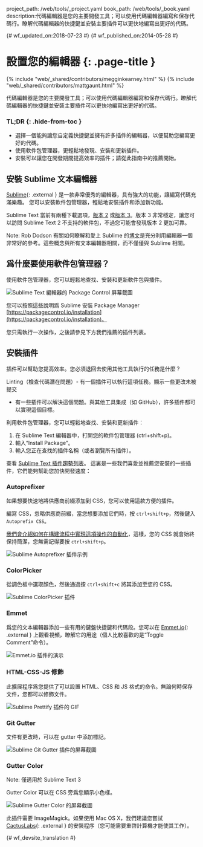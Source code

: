project_path: /web/tools/_project.yaml
book_path: /web/tools/_book.yaml
description:代碼編輯器是您的主要開發工具；可以使用代碼編輯器編寫和保存代碼行。瞭解代碼編輯器的快捷鍵並安裝主要插件可以更快地編寫出更好的代碼。

{# wf_updated_on:2018-07-23 #}
{# wf_published_on:2014-05-28 #}

# 設置您的編輯器 {: .page-title }

{% include "web/_shared/contributors/megginkearney.html" %}
{% include "web/_shared/contributors/mattgaunt.html" %}

代碼編輯器是您的主要開發工具；可以使用代碼編輯器編寫和保存代碼行。瞭解代碼編輯器的快捷鍵並安裝主要插件可以更快地編寫出更好的代碼。


### TL;DR {: .hide-from-toc }
- 選擇一個能夠讓您自定義快捷鍵並擁有許多插件的編輯器，以便幫助您編寫更好的代碼。
- 使用軟件包管理器，更輕鬆地發現、安裝和更新插件。
- 安裝可以讓您在開發期間提高效率的插件；請從此指南中的推薦開始。


## 安裝 Sublime 文本編輯器

[Sublime](http://www.sublimetext.com/){: .external } 是一款非常優秀的編輯器，具有強大的功能，讓編寫代碼充滿樂趣。
您可以安裝軟件包管理器，輕鬆地安裝插件和添加新功能。


Sublime Text 當前有兩種下載選項，[版本 2](http://www.sublimetext.com/2) 或[版本 3](http://www.sublimetext.com/3)。版本 3 非常穩定，讓您可以訪問 Sublime Text 2 不支持的軟件包，不過您可能會發現版本 2 更加可靠。

Note: Rob Dodson 有關如何瞭解和愛上 Sublime 的<a href='http://robdodson.me/blog/2012/06/23/sublime-text-2-tips-and-shortcuts/'>博文</a>是充分利用編輯器一個非常好的參考。這些概念與所有文本編輯器相關，而不僅僅與 Sublime 相關。

## 爲什麼要使用軟件包管理器？

使用軟件包管理器，您可以輕鬆地查找、安裝和更新軟件包與插件。


<img src="imgs/package_control.png" class="center" alt="Sublime Text 編輯器的 Package Control 屏幕截圖"/>

您可以按照這些說明爲 Sublime 安裝 Package Manager
[https://packagecontrol.io/installation](https://packagecontrol.io/installation)。

您只需執行一次操作，之後請參見下方我們推薦的插件列表。


## 安裝插件

插件可以幫助您提高效率。您必須退回去使用其他工具執行的任務是什麼？


Linting（檢查代碼潛在問題）- 有一個插件可以執行這項任務。顯示一些更改未被提交
- 有一些插件可以解決這個問題。與其他工具集成（如 GitHub），許多插件都可以實現這個目標。


利用軟件包管理器，您可以輕鬆地查找、安裝和更新插件：

1. 在 Sublime Text 編輯器中，打開您的軟件包管理器 (ctrl+shift+p)。
2. 輸入“Install Package”。
3. 輸入您正在查找的插件名稱（或者瀏覽所有插件）。


查看 [Sublime Text 插件趨勢列表](https://packagecontrol.io/browse)。
這裏是一些我們喜愛並推薦您安裝的一些插件，它們能夠幫助您加快開發速度：


### Autoprefixer

如果想要快速地將供應商前綴添加到 CSS，您可以使用這款方便的插件。


編寫 CSS，忽略供應商前綴，當您想要添加它們時，按 `ctrl+shift+p`，然後鍵入 `Autoprefix CSS`。


[我們會介紹如何在構建流程中實現這項操作的自動化](/web/tools/setup/setup-buildtools)，這樣，您的 CSS 就會始終保持簡潔，您無需記得要按 `ctrl+shift+p`。




<img src="imgs/sublime-autoprefixer.gif" alt="Sublime Autoprefixer 插件示例" />

### ColorPicker

從調色板中選取顏色，然後通過按 `ctrl+shift+c` 將其添加至您的 CSS。

<img src="imgs/sublime-color-picker.png" alt="Sublime ColorPicker 插件" />

### Emmet

爲您的文本編輯器添加一些有用的鍵盤快捷鍵和代碼段。您可以在 [Emmet.io](http://emmet.io/){: .external } 上觀看視頻，瞭解它的用途（個人比較喜歡的是“Toggle Comment”命令）。



<img src="imgs/emmet-io-example.gif" alt="Emmet.io 插件的演示" />

### HTML-CSS-JS 修飾

此擴展程序爲您提供了可以設置 HTML、CSS 和 JS 格式的命令。無論何時保存文件，您都可以修飾文件。


<img src="imgs/sublime-prettify.gif" alt="Sublime Prettify 插件的 GIF" />

### Git Gutter

文件有更改時，可以在 gutter 中添加標記。

<img src="imgs/sublime-git-gutter.png" alt="Sublime Git Gutter 插件的屏幕截圖" />

### Gutter Color

Note: 僅適用於 Sublime Text 3

Gutter Color 可以在 CSS 旁爲您顯示小色樣。

<img src="imgs/sublime-gutter-color.png" alt="Sublime Gutter Color 的屏幕截圖" />

此插件需要 ImageMagick。如果使用 Mac OS X，我們建議您嘗試 [CactusLabs](http://cactuslab.com/imagemagick/){: .external } 的安裝程序（您可能需要重啓計算機才能使其工作）。







{# wf_devsite_translation #}
